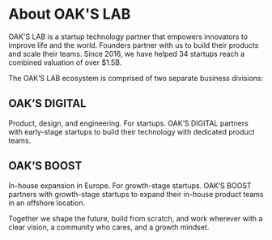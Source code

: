 # About OAK'S LAB

OAK'S LAB is a startup technology partner that empowers innovators to improve life and the world. Founders partner with us to build their products and scale their teams. Since 2016, we have helped 34 startups reach a combined valuation of over $1.5B.

The OAK’S LAB ecosystem is comprised of two separate business divisions:

## OAK’S DIGITAL
Product, design, and engineering. For startups. OAK’S DIGITAL partners with early-stage startups to build their technology with dedicated product teams.

## OAK’S BOOST
In-house expansion in Europe. For growth-stage startups. OAK’S BOOST partners with growth-stage startups to expand their in-house product teams in an offshore location.

Together we shape the future, build from scratch, and work wherever with a clear vision, a community who cares, and a growth mindset.
